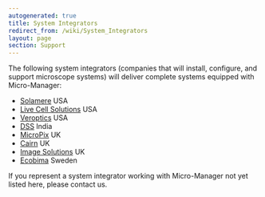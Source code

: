 ```yaml
---
autogenerated: true
title: System Integrators
redirect_from: /wiki/System_Integrators
layout: page
section: Support
---
```


The following system integrators (companies that will install,
configure, and support microscope systems) will deliver complete systems
equipped with Micro-Manager:

-   [Solamere](http://solameretech.com) USA
-   [Live Cell Solutions](mailto:info@livcellsol.com) USA
-   [Veroptics](https://www.veroptics.com/) USA
-   [DSS](http://dssimage.com) India
-   [MicroPix](http://www.micropiximaging.com) UK
-   [Cairn](http://www.cairn-research.co.uk) UK
-   [Image Solutions](http://www.imsol.co.uk) UK
-   [Ecobima](http://www.ecobima.com) Sweden

If you represent a system integrator working with Micro-Manager not yet
listed here, please contact us.


